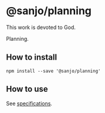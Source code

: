 # @sanjo/planning

This work is devoted to God.

Planning.

## How to install

```
npm install --save '@sanjo/planning'
```

## How to use

See [specifications](src/planning.spec.ts).
